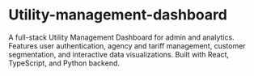 # Utility-management-dashboard
A full-stack Utility Management Dashboard for admin and analytics. Features user authentication, agency and tariff management, customer segmentation, and interactive data visualizations. Built with React, TypeScript, and Python backend.
